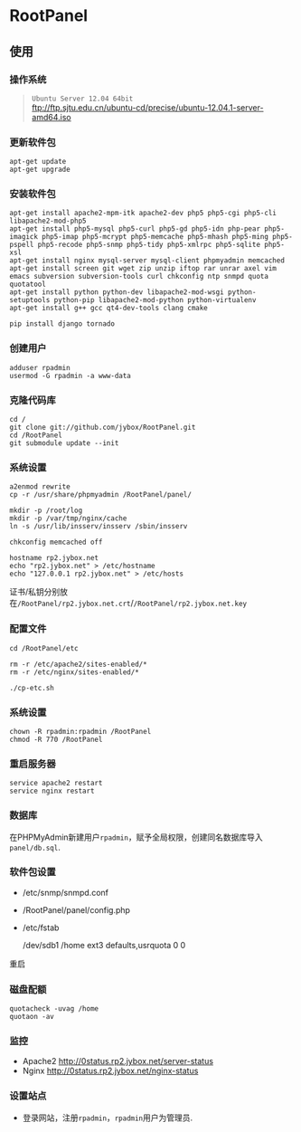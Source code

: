 # RootPanel
## 使用
### 操作系统

>`Ubuntu Server 12.04 64bit`  
>ftp://ftp.sjtu.edu.cn/ubuntu-cd/precise/ubuntu-12.04.1-server-amd64.iso

### 更新软件包

    apt-get update
    apt-get upgrade
    
### 安装软件包

    apt-get install apache2-mpm-itk apache2-dev php5 php5-cgi php5-cli libapache2-mod-php5
    apt-get install php5-mysql php5-curl php5-gd php5-idn php-pear php5-imagick php5-imap php5-mcrypt php5-memcache php5-mhash php5-ming php5-pspell php5-recode php5-snmp php5-tidy php5-xmlrpc php5-sqlite php5-xsl
    apt-get install nginx mysql-server mysql-client phpmyadmin memcached
    apt-get install screen git wget zip unzip iftop rar unrar axel vim emacs subversion subversion-tools curl chkconfig ntp snmpd quota quotatool
    apt-get install python python-dev libapache2-mod-wsgi python-setuptools python-pip libapache2-mod-python python-virtualenv
    apt-get install g++ gcc qt4-dev-tools clang cmake
    
    pip install django tornado
    
### 创建用户

    adduser rpadmin
    usermod -G rpadmin -a www-data

### 克隆代码库

    cd /
    git clone git://github.com/jybox/RootPanel.git
    cd /RootPanel
    git submodule update --init
    
### 系统设置

    a2enmod rewrite
    cp -r /usr/share/phpmyadmin /RootPanel/panel/
  
    mkdir -p /root/log
    mkdir -p /var/tmp/nginx/cache
    ln -s /usr/lib/insserv/insserv /sbin/insserv
    
    chkconfig memcached off
    
    hostname rp2.jybox.net
    echo "rp2.jybox.net" > /etc/hostname
    echo "127.0.0.1 rp2.jybox.net" > /etc/hosts
    
证书/私钥分别放在`/RootPanel/rp2.jybox.net.crt`/`/RootPanel/rp2.jybox.net.key`
    
### 配置文件

    cd /RootPanel/etc
    
    rm -r /etc/apache2/sites-enabled/*
    rm -r /etc/nginx/sites-enabled/*
    
    ./cp-etc.sh
    
### 系统设置
    
    chown -R rpadmin:rpadmin /RootPanel
    chmod -R 770 /RootPanel
    
### 重启服务器

    service apache2 restart
    service nginx restart
    
### 数据库

在PHPMyAdmin新建用户`rpadmin`，赋予全局权限，创建同名数据库导入 `panel/db.sql`.
  
### 软件包设置

* /etc/snmp/snmpd.conf
* /RootPanel/panel/config.php
* /etc/fstab

    /dev/sdb1 /home ext3 defaults,usrquota 0 0
    
重启

### 磁盘配额

    quotacheck -uvag /home
    quotaon -av

### 监控

* Apache2 http://0status.rp2.jybox.net/server-status
* Nginx http://0status.rp2.jybox.net/nginx-status
    
### 设置站点

* 登录网站，注册`rpadmin`，`rpadmin`用户为管理员.

    

